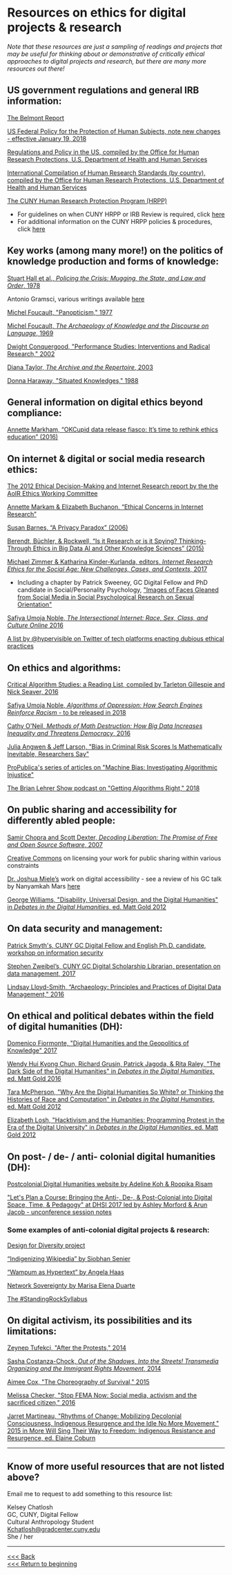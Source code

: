 # Resources on ethics for digital projects & research

*Note that these resources are just a sampling of readings and projects that may be useful for thinking about or demonstrative of critically ethical approaches to digital projects and research, but there are many more resources out there!*

## US government regulations and general IRB information:

[The Belmont Report](https://www.hhs.gov/ohrp/regulations-and-policy/belmont-report/index.html#xbasic)  

[US Federal Policy for the Protection of Human Subjects, note new changes - effective January 19, 2018](https://www.federalregister.gov/documents/2017/01/19/2017-01058/federal-policy-for-the-protection-of-human-subjects)  

[Regulations and Policy in the US, compiled by the Office for Human Research Protections, U.S. Department of Health and Human Services](https://www.hhs.gov/ohrp/regulations-and-policy)  

[International Compilation of Human Research Standards (by country), compiled by the Office for Human Research Protections, U.S. Department of Health and Human Services](https://www.hhs.gov/ohrp/international/compilation-human-research-standards/index.html)  

[The CUNY Human Research Protection Program (HRPP)](https://www.gc.cuny.edu/About-the-GC/Administrative-Services/Human-Subjects-Research-Protection-Program-(HRPP)) 
* For guidelines on when CUNY HRPP or IRB Review is required, click [here](http://www2.cuny.edu/wp-content/uploads/sites/4/page-assets/research/research-compliance/human-research-protection-program-hrpp/hrpp-policies-procedures/HRPP_IRB_Review_Required.pdf)
* For additional information on the CUNY HRPP policies & procedures, click [here](http://www2.cuny.edu/research/research-compliance/human-research-protection-program-hrpp/hrpp-policies-procedures/#1460557504764-6bb03276-3738)

## Key works (among many more!) on the politics of knowledge production and forms of knowledge:

[Stuart Hall et al., *Policing the Crisis: Mugging, the State, and Law and Order*, 1978](https://colectivociajpp.files.wordpress.com/2012/08/stuart-hall-etc-policing-the-crisis-mugging-the-state-and-law-and-order-critical-social-studies-1978.pdf)

Antonio Gramsci, various writings available [here](https://www.marxists.org/archive/gramsci/)

[Michel Foucault, "Panopticism," 1977](http://dm.ncl.ac.uk/courseblog/files/2011/03/michel-foucault-panopticism.pdf)

[Michel Foucault, *The Archaeology of Knowledge and the Discourse on Language*, 1969](https://monoskop.org/images/9/90/Foucault_Michel_Archaeology_of_Knowledge.pdf)

[Dwight Conquergood, "Performance Studies: Interventions and Radical Research," 2002](http://www.csun.edu/~vcspc00g/301/psinterventions-tdr.pdf)

[Diana Taylor, *The Archive and the Repertoire*, 2003](https://www.dukeupress.edu/the-archive-and-the-repertoire)

[Donna Haraway, "Situated Knowledges," 1988](http://www.staff.amu.edu.pl/~ewa/Haraway,%20Situated%20Knowledges.pdf)  

## General information on digital ethics beyond compliance:

[Annette Markham, “OKCupid data release fiasco: It’s time to rethink ethics education” (2016)](http://annettemarkham.com/2016/05/okcupid-data-release-fiasco-its-time-to-rethink-ethics-education/)

## On internet & digital or social media research ethics:

[The 2012 Ethical Decision-Making and Internet Research report by the the AoIR Ethics Working Committee](http://aoir.org/reports/ethics2.pdf)

[Annette Markam & Elizabeth Buchanon, “Ethical Concerns in Internet Research”](https://www.academia.edu/8037870/Ethical_Concerns_in_Internet_Research)

[Susan Barnes, “A Privacy Paradox” (2006)](http://firstmonday.org/article/view/1394/1312)  

[Berendt, Büchler, & Rockwell, “Is it Research or is it Spying? Thinking-Through Ethics in Big Data AI and Other Knowledge Sciences” (2015)](http://digitalhumanitiesnow.org/2015/04/editors-choice-is-it-research-or-is-it-spying-thinking-through-ethics-in-big-data-ai-and-other-knowledge-sciences/)

[Michael Zimmer & Katharina Kinder-Kurlanda, editors, *Internet Research Ethics for the Social Age: New Challenges, Cases, and Contexts*, 2017](https://www.scribd.com/document/360717441/Internet-Research-Ethics-for-the-Social-Age-New-Challenges-Cases-and-Contexts-Full)  
* Including a chapter by Patrick Sweeney, GC Digital Fellow and PhD candidate in Social/Personality Psychology, ["Images of Faces Gleaned from Social Media in Social Psychological Research on Sexual Orientation"](https://www.academia.edu/34001772/Images_of_Faces_Gleaned_from_Social_Media_in_Social_Psychological_Research_on_Sexual_Orientation)  

[Safiya Umoja Noble, *The Intersectional Internet: Race, Sex, Class, and Culture Online* 2016](https://www.amazon.com/dp/1433130009/ref=cm_sw_r_sms_awd_d_JdrqxbYHPQSAT)  

[A list by @hypervisible on Twitter of tech platforms enacting dubious ethical practices](https://twitter.com/hypervisible/status/946822278582603777)  

## On ethics and algorithms:

[Critical Algorithm Studies: a Reading List, compiled by Tarleton Gillespie and Nick Seaver, 2016](https://socialmediacollective.org/reading-lists/critical-algorithm-studies/)  

[Safiya Umoja Noble, *Algorithms of Oppression: How Search Engines Reinforce Racism* - to be released in 2018](https://nyupress.org/books/9781479837243/)  

[Cathy O'Neil, *Methods of Math Destruction: How Big Data Increases Inequality and Threatens Democracy*, 2016](https://weaponsofmathdestructionbook.com/)

[Julia Angwen & Jeff Larson, "Bias in Criminal Risk Scores Is Mathematically Inevitable, Researchers Say"](https://www.propublica.org/article/bias-in-criminal-risk-scores-is-mathematically-inevitable-researchers-say)

[ProPublica's series of articles on "Machine Bias: Investigating Algorithmic Injustice"](https://www.propublica.org/series/machine-bias/)  

[The Brian Lehrer Show podcast on "Getting Algorithms Right," 2018](https://www.wnyc.org/story/algorithms-better-or-worse/)  

## On public sharing and accessibility for differently abled people:

[Samir Chopra and Scott Dexter, *Decoding Liberation: The Promise of Free and Open Source Software*, 2007](http://www.sci.brooklyn.cuny.edu/~bcfoss/DL/)

[Creative Commons](https://creativecommons.org/) on licensing your work for public sharing within various constraints

[Dr. Joshua Miele’s](http://www.ski.org/users/joshua-miele) work on digital accessibility - see a review of his GC talk by Nanyamkah Mars [here](http://dh.prattsils.org/blog/resources/event-reviews/digital-accessibility-and-the-making-of-a-meta-maker-movement-a-talk-by-dr-joshua-miele-hosted-by-gc-digital-initiatives-at-the-graduate-center-cuny-on-thursday-october-20-2016/)

[George Williams, "Disability, Universal Design, and the Digital Humanities" in *Debates in the Digital Humanities*, ed. Matt Gold 2012](http://dhdebates.gc.cuny.edu/debates/text/44)

## On data security and management:  

[Patrick Smyth's, CUNY GC Digital Fellow and English Ph.D. candidate, workshop on information security](https://github.com/smythp/security-workshop)  

[Stephen Zweibel’s, CUNY GC Digital Scholarship Librarian, presentation on data management, 2017](http://zweibel.net/presentations/data.html#/)  

[Lindsay Lloyd-Smith, “Archaeology: Principles and Practices of Digital Data Management," 2016](http://www.americananthro.org/LearnAndTeach/Content.aspx?ItemNumber=20668)   

## On ethical and political debates within the field of digital humanities (DH):

[Domenico Fiormonte, "Digital Humanities and the Geopolitics of Knowledge" 2017](https://www.digitalstudies.org/article/10.16995/dscn.274/)

[Wendy Hui Kyong Chun, Richard Grusin, Patrick Jagoda, & Rita Raley, "The Dark Side of the Digital Humanities" in *Debates in the Digital Humanities*, ed. Matt Gold 2016](http://dhdebates.gc.cuny.edu/debates/text/89)

[Tara McPherson, "Why Are the Digital Humanities So White? or Thinking the Histories of Race and Computation" in *Debates in the Digital Humanities*, ed. Matt Gold 2012](http://dhdebates.gc.cuny.edu/debates/text/29)

[Elizabeth Losh, "Hacktivism and the Humanities: Programming Protest in the Era of the Digital University" in *Debates in the Digital Humanities*, ed. Matt Gold 2012](http://dhdebates.gc.cuny.edu/debates/text/32)

## On post- / de- / anti- colonial digital humanities (DH):

[Postcolonial Digital Humanities website by Adeline Koh & Roopika Risam](http://dhpoco.org/)

["Let's Plan a Course: Bringing the Anti-, De-, & Post-Colonial into Digital Space, Time, & Pedagogy" at DHSI 2017 led by Ashley Morford & Arun Jacob - unconference session notes](https://docs.google.com/document/d/15XLNrzZLaC3ZfNh1Z4ssppEmB49mlhmlCMvVR8Ofw5w/edit?usp=sharing)

### Some examples of anti-colonial digital projects & research:

[Design for Diversity project](http://dsg.neu.edu/research/design-for-diversity/about/)

[“Indigenizing Wikipedia” by Siobhan Senier](http://epress.trincoll.edu/webwriting/chapter/senier/)

[“Wampum as Hypertext” by Angela Haas](https://muse.jhu.edu/article/235980)

[Network Sovereignty by Marisa Elena Duarte](http://www.washington.edu/uwpress/search/books/DUANET.html)

[The #StandingRockSyllabus](https://nycstandswithstandingrock.wordpress.com/standingrocksyllabus/)

## On digital activism, its possibilities and its limitations:

[Zeynep Tufekci, "After the Protests," 2014](https://www.nytimes.com/2014/03/20/opinion/after-the-protests.html?rref=collection%2Fcolumn%2Fzeynep-tufekci&action=click&contentCollection=opinion&region=stream&module=stream_unit&version=latest&contentPlacement=14&pgtype=collection)

[Sasha Costanza-Chock, *Out of the Shadows, Into the Streets! Transmedia Organizing and the Immigrant Rights Movement*, 2014](https://mitpress.mit.edu/books/out-shadows-streets)

[Aimee Cox, "The Choreography of Survival," 2015](https://culanth.org/fieldsights/690-the-choreography-of-survival) 

[Melissa Checker, "Stop FEMA Now: Social media, activism and the sacrificed citizen," 2016](http://www.sciencedirect.com/science/article/pii/S0016718516301750)

[Jarret Martineau, "Rhythms of Change: Mobilizing Decolonial Consciousness, Indigenous Resurgence and the Idle No More Movement," 2015 in More Will Sing Their Way to Freedom: Indigenous Resistance and Resurgence, ed. Elaine Coburn](https://fernwoodpublishing.ca/book/more-will-sing-their-way-to-freedom)  

******

## Know of more useful resources that are not listed above?

Email me to request to add something to this resource list:

Kelsey Chatlosh  
GC, CUNY, Digital Fellow  
Cultural Anthropology Student  
Kchatlosh@gradcenter.cuny.edu  
She / her  

******

[<<< Back](debrief.md)  
[<<< Return to beginning](https://github.com/kchatlosh/digiethicsDRI)  
